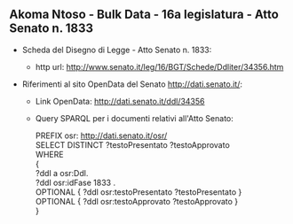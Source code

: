 ## Akoma Ntoso - Bulk Data - 16a legislatura - Atto Senato n. 1833 ##

* Scheda del Disegno di Legge - Atto Senato n. 1833:
	* http url: http://www.senato.it/leg/16/BGT/Schede/Ddliter/34356.htm

* Riferimenti al sito OpenData del Senato http://dati.senato.it/:
	* Link OpenData: http://dati.senato.it/ddl/34356
	* Query SPARQL per i documenti relativi all'Atto Senato:

        PREFIX osr: <http://dati.senato.it/osr/>  
		SELECT DISTINCT ?testoPresentato ?testoApprovato  
		WHERE  
		{  
		    ?ddl a osr:Ddl.  
		    ?ddl osr:idFase 1833 .  
		    OPTIONAL { ?ddl osr:testoPresentato ?testoPresentato }  
		    OPTIONAL { ?ddl osr:testoApprovato ?testoApprovato }  
		}
		